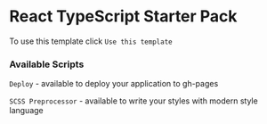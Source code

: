 # React TypeScript Starter Pack

To use this template click `Use this template`

### Available Scripts

`Deploy` - available to deploy your application to gh-pages

`SCSS Preprocessor` - available to write your styles with modern style language

